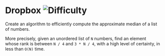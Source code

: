 # Dropbox ![Difficulty](https://img.shields.io/badge/-MEDIUM-yellow)
	
Create an algorithm to efficiently compute the approximate median of a list of numbers.
	
More precisely, given an unordered list of `N` numbers, find an element whose rank is between `N / 4` and `3 * N / 4`, with a high level of certainty, in less than `O(N)` time.
	
